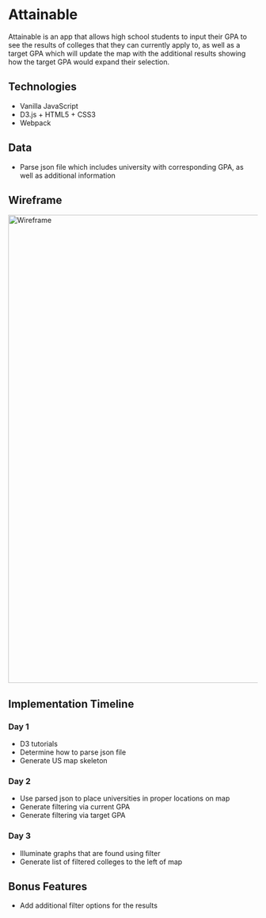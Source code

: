 # Attainable
Attainable is an app that allows high school students to input their GPA to see the results of colleges that they can currently apply to, as well as a target GPA which will update the map with the additional results showing how the target GPA would expand their selection.

## Technologies
* Vanilla JavaScript
* D3.js + HTML5 + CSS3
* Webpack

## Data
* Parse json file which includes university with corresponding GPA, as well as additional information

## Wireframe
<img width="944" alt="Wireframe" src="https://user-images.githubusercontent.com/27509847/66796821-d0806c00-eed6-11e9-8f03-905128ebed5c.png">


## Implementation Timeline

### Day 1
* D3 tutorials
* Determine how to parse json file
* Generate US map skeleton

### Day 2
* Use parsed json to place universities in proper locations on map
* Generate filtering via current GPA
* Generate filtering via target GPA

### Day 3
* Illuminate graphs that are found using filter
* Generate list of filtered colleges to the left of map

## Bonus Features
* Add additional filter options for the results
